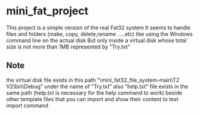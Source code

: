 # mini_fat_project
This project is a simple version of the real Fat32 system
It seems to handle files and folders (make, copy, delete,rename .....etc) like using the Windows command line on the actual disk
But only inside a virtual disk whose total size is not more than 1MB represented by "Try.txt"
## Note
the virtual disk file exists in this path "\mini_fat32_file_system-main\T2 V2\bin\Debug" under the name of "Try.txt"
also "help.txt" file exists in the same path (help.txt is necessary for the help command to work) 
beside other template files that you can import and show their content to test import command

